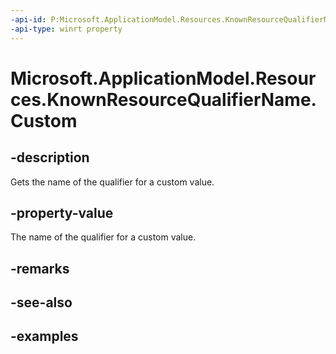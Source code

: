 ```yaml
---
-api-id: P:Microsoft.ApplicationModel.Resources.KnownResourceQualifierName.Custom
-api-type: winrt property
---
```


# Microsoft.ApplicationModel.Resources.KnownResourceQualifierName.Custom

<!--
public static string Custom { get; }
-->

## -description

Gets the name of the qualifier for a custom value.

## -property-value

The name of the qualifier for a custom value.

## -remarks

## -see-also

## -examples
